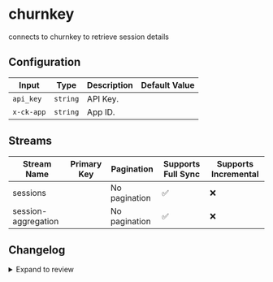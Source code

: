 # churnkey
connects to churnkey to retrieve session details

## Configuration

| Input | Type | Description | Default Value |
|-------|------|-------------|---------------|
| `api_key` | `string` | API Key.  |  |
| `x-ck-app` | `string` | App ID.  |  |

## Streams
| Stream Name | Primary Key | Pagination | Supports Full Sync | Supports Incremental |
|-------------|-------------|------------|---------------------|----------------------|
| sessions |  | No pagination | ✅ |  ❌  |
| session-aggregation |  | No pagination | ✅ |  ❌  |

## Changelog

<details>
  <summary>Expand to review</summary>

| Version          | Date              | Pull Request | Subject        |
|------------------|-------------------|--------------|----------------|
| 0.0.7 | 2025-07-26 | [63944](https://github.com/airbytehq/airbyte/pull/63944) | Update dependencies |
| 0.0.6 | 2025-07-19 | [63557](https://github.com/airbytehq/airbyte/pull/63557) | Update dependencies |
| 0.0.5 | 2025-07-12 | [63017](https://github.com/airbytehq/airbyte/pull/63017) | Update dependencies |
| 0.0.4 | 2025-07-05 | [62773](https://github.com/airbytehq/airbyte/pull/62773) | Update dependencies |
| 0.0.3 | 2025-06-28 | [62379](https://github.com/airbytehq/airbyte/pull/62379) | Update dependencies |
| 0.0.2 | 2025-06-21 | [61976](https://github.com/airbytehq/airbyte/pull/61976) | Update dependencies |
| 0.0.1 | 2025-06-18 | | Initial release by [@shdanielsh-nyk](https://github.com/shdanielsh-nyk) via Connector Builder |

</details>
